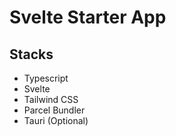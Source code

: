 # Svelte Starter App

## Stacks
- Typescript
- Svelte
- Tailwind CSS
- Parcel Bundler
- Tauri (Optional)

